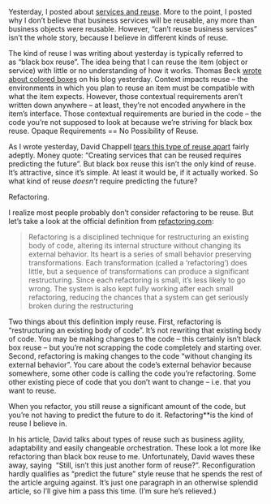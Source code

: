 Yesterday, I posted about [services and
reuse](http://devhawk.net/2006/09/19/A+Question+Of+Context.aspx). More
to the point, I posted why I don’t believe that business services will
be reusable, any more than business objects were reusable. However,
“can’t reuse business services” isn’t the whole story, because I believe
in different kinds of reuse.

The kind of reuse I was writing about yesterday is typically referred to
as “black box reuse”. The idea being that I can reuse the item (object
or service) with little or no understanding of how it works. Thomas Beck
[wrote about colored
boxes](http://www.beckshome.com/PermaLink,guid,7b0aa555-c37a-44e9-baf3-b69f6b1efc30.aspx)
on his blog yesterday. Context impacts reuse – the environments in which
you plan to reuse an item must be compatible with what the item expects.
However, those contextual requirements aren’t written down anywhere – at
least, they’re not encoded anywhere in the item’s interface. Those
contextual requirements are buried in the code – the code you’re not
supposed to look at because we’re striving for black box reuse. Opaque
Requirements == No Possibility of Reuse.

As I wrote yesterday, David Chappell [tears this type of reuse
apart](http://www.davidchappell.com/HTML_email/Opinari_No16_8_06.html)
fairly adeptly. Money quote: “Creating services that can be reused
requires predicting the future”. But black box reuse this isn’t the only
kind of reuse. It’s attractive, since it’s simple. At least it would be,
if it actually worked. So what kind of reuse *doesn’t* require
predicting the future?

Refactoring.

I realize most people probably don’t consider refactoring to be reuse.
But let’s take a look at the official definition from
[refactoring.com](http://refactoring.com/):

> Refactoring is a disciplined technique for restructuring an existing
> body of code, altering its internal structure without changing its
> external behavior. Its heart is a series of small behavior preserving
> transformations. Each transformation (called a ‘refactoring’) does
> little, but a sequence of transformations can produce a significant
> restructuring. Since each refactoring is small, it’s less likely to go
> wrong. The system is also kept fully working after each small
> refactoring, reducing the chances that a system can get seriously
> broken during the restructuring

Two things about this definition imply reuse. First, refactoring is
“restructuring an existing body of code”. It’s not rewriting that
existing body of code. You may be making changes to the code – this
certainly isn’t black box reuse – but you’re not scrapping the code
completely and starting over. Second, refactoring is making changes to
the code “without changing its external behavior”. You care about the
code’s external behavior because somewhere, some other code is calling
the code you’re refactoring. Some other existing piece of code that you
don’t want to change – i.e. that you want to reuse.

When you refactor, you still reuse a significant amount of the code, but
you’re not having to predict the future to do it. Refactoring**is the
kind of reuse I believe in.

In his article, David talks about types of reuse such as business
agility, adaptability and easily changeable orchestration. These look a
lot more like refactoring than black box reuse to me. Unfortunately,
David waves these away, saying  “Still, isn’t this just another form of
reuse?”. Reconfiguration hardly qualifies as “predict the future” style
reuse that he spends the rest of the article arguing against. It’s just
one paragraph in an otherwise splendid article, so I’ll give him a pass
this time. (I’m sure he’s relieved.)
